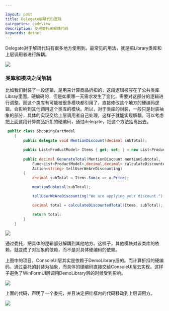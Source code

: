 ```yaml
---

layout: post
title: Delegate解耦代码逻辑
categories: codeView
description: 使用委托来解耦代码
keywords: dotnet
---
```


Delegate对于解耦代码有很多地方使用到。最常见的用法，就是把Library类库和上层调用者进行解耦。

<img src="https://cs-cn.top/images/posts/Library_UI_decouple5208.png"/>

### 类库和模块之间解耦

比如我们封装了一段逻辑，是用来计算商品折扣的，这段逻辑被写在了公共类库Libray里面，硬编码的，但是如果哪一天需求发生了变化，需要对这部分的逻辑进行调整。而这个类库有可能被很多模块都引用了，直接修改这个地方的硬编码逻辑，会影响到其他调用这个类库的模块。所以，对于类库的封装，一般只是封装抽象的部分，具体的实现交给上层调用者自己处理，这样子就能实现解耦。可以考虑把上面这段计算商品折扣的硬编码，通过delegate，把这个方法抽离出去。

````c#
 public class ShoppingCartModel
    {
        public delegate void MentionDiscount(decimal subTotal);

        public List<ProductModel> Items { get; set; } = new List<ProductModel>();
        
        public decimal GenerateTotal(MentionDiscount mentionSubtotal,
            Func<List<ProductModel>,decimal,decimal> calculateDiscountedTotal,
            Action<string> tellUserWeAreDiscounting)
        {
            decimal subTotal = Items.Sum(x => x.Price);

            mentionSubtotal(subTotal);

            tellUserWeAreDiscounting("We are applying your discount.");

            decimal total = calculateDiscountedTotal(Items, subTotal);

            return total;
        }
    }
````



<img src="https://cs-cn.top/images/posts/couple1416.png"/>

通过委托，把具体的逻辑部分解耦到其他地方。这样子，其他模块对该类库的依赖，就变成了对抽象的依赖，而不是对具体硬编码的依赖。

上图中的项目，ConsoleUI层其实是依赖于DemoLibrary层的。而计算折扣的硬编码，通过委托的封装为抽象，而具体的硬编码直接交给ConsoleUI层去实现。这样子避免了WinFormUI层调用DemoLibrary层的时候受到影响。



<img src="https://cs-cn.top/images/posts/detegate430.png"/>

上面的代码，声明了一个委托，并且决定把红框内的代码移动到上层调用方。

<img src="https://cs-cn.top/images/posts/modify_code293.png"/>

